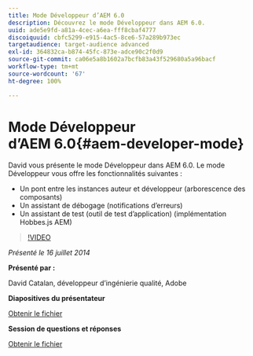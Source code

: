 ```yaml
---
title: Mode Développeur d’AEM 6.0
description: Découvrez le mode Développeur dans AEM 6.0.
uuid: ade5e9fd-a81a-4cec-a6ea-fff8cbaf4777
discoiquuid: cbfc5299-e915-4ac5-8ce6-57a289b973ec
targetaudience: target-audience advanced
exl-id: 364832ca-b874-45fc-873e-adce90c2f0d9
source-git-commit: ca06e5a8b1602a7bcfb83a43f529680a5a96bacf
workflow-type: tm+mt
source-wordcount: '67'
ht-degree: 100%

---
```


# Mode Développeur d’AEM 6.0{#aem-developer-mode}

David vous présente le mode Développeur dans AEM 6.0. Le mode Développeur vous offre les fonctionnalités suivantes :

* Un pont entre les instances auteur et développeur (arborescence des composants)
* Un assistant de débogage (notifications d’erreurs)
* Un assistant de test (outil de test d’application) (implémentation Hobbes.js AEM)

>[!VIDEO](https://video.tv.adobe.com/v/19501/?quality=9)

*Présenté le 16 juillet 2014*

**Présenté par :**

David Catalan, développeur d’ingénierie qualité, Adobe

**Diapositives du présentateur**

[Obtenir le fichier](assets/aem-6-developer-mode-07-16-14.pdf)

**Session de questions et réponses**

[Obtenir le fichier](assets/q-a-developer-mode-7-16-14.pdf)
<!--
[Get back to the Overview](https://helpx.adobe.com/experience-manager/kt/eseminars/gems/aem-index.html)
-->
